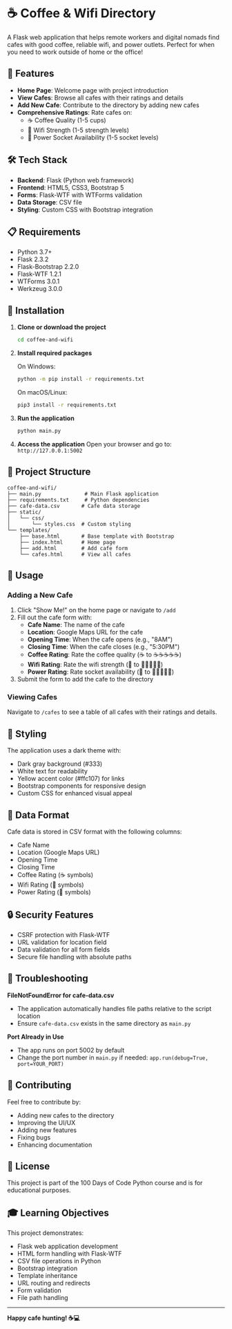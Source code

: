 # ☕ Coffee & Wifi Directory

A Flask web application that helps remote workers and digital nomads find cafes with good coffee, reliable wifi, and power outlets. Perfect for when you need to work outside of home or the office!

## 🚀 Features

- **Home Page**: Welcome page with project introduction
- **View Cafes**: Browse all cafes with their ratings and details
- **Add New Cafe**: Contribute to the directory by adding new cafes
- **Comprehensive Ratings**: Rate cafes on:
  - ☕ Coffee Quality (1-5 cups)
  - 💪 Wifi Strength (1-5 strength levels)
  - 🔌 Power Socket Availability (1-5 socket levels)

## 🛠️ Tech Stack

- **Backend**: Flask (Python web framework)
- **Frontend**: HTML5, CSS3, Bootstrap 5
- **Forms**: Flask-WTF with WTForms validation
- **Data Storage**: CSV file
- **Styling**: Custom CSS with Bootstrap integration

## 📋 Requirements

- Python 3.7+
- Flask 2.3.2
- Flask-Bootstrap 2.2.0
- Flask-WTF 1.2.1
- WTForms 3.0.1
- Werkzeug 3.0.0

## 🔧 Installation

1. **Clone or download the project**
   ```bash
   cd coffee-and-wifi
   ```

2. **Install required packages**
   
   On Windows:
   ```cmd
   python -m pip install -r requirements.txt
   ```
   
   On macOS/Linux:
   ```bash
   pip3 install -r requirements.txt
   ```

3. **Run the application**
   ```bash
   python main.py
   ```

4. **Access the application**
   Open your browser and go to: `http://127.0.0.1:5002`

## 📁 Project Structure

```
coffee-and-wifi/
├── main.py              # Main Flask application
├── requirements.txt     # Python dependencies
├── cafe-data.csv       # Cafe data storage
├── static/
│   └── css/
│       └── styles.css  # Custom styling
└── templates/
    ├── base.html       # Base template with Bootstrap
    ├── index.html      # Home page
    ├── add.html        # Add cafe form
    └── cafes.html      # View all cafes
```

## 🎯 Usage

### Adding a New Cafe

1. Click "Show Me!" on the home page or navigate to `/add`
2. Fill out the cafe form with:
   - **Cafe Name**: The name of the cafe
   - **Location**: Google Maps URL for the cafe
   - **Opening Time**: When the cafe opens (e.g., "8AM")
   - **Closing Time**: When the cafe closes (e.g., "5:30PM")
   - **Coffee Rating**: Rate the coffee quality (☕ to ☕☕☕☕☕)
   - **Wifi Rating**: Rate the wifi strength (💪 to 💪💪💪💪💪)
   - **Power Rating**: Rate socket availability (🔌 to 🔌🔌🔌🔌🔌)
3. Submit the form to add the cafe to the directory

### Viewing Cafes

Navigate to `/cafes` to see a table of all cafes with their ratings and details.

## 🎨 Styling

The application uses a dark theme with:
- Dark gray background (#333)
- White text for readability
- Yellow accent color (#ffc107) for links
- Bootstrap components for responsive design
- Custom CSS for enhanced visual appeal

## 📝 Data Format

Cafe data is stored in CSV format with the following columns:
- Cafe Name
- Location (Google Maps URL)
- Opening Time
- Closing Time
- Coffee Rating (☕ symbols)
- Wifi Rating (💪 symbols)
- Power Rating (🔌 symbols)

## 🔒 Security Features

- CSRF protection with Flask-WTF
- URL validation for location field
- Data validation for all form fields
- Secure file handling with absolute paths

## 🚨 Troubleshooting

**FileNotFoundError for cafe-data.csv**
- The application automatically handles file paths relative to the script location
- Ensure `cafe-data.csv` exists in the same directory as `main.py`

**Port Already in Use**
- The app runs on port 5002 by default
- Change the port number in `main.py` if needed: `app.run(debug=True, port=YOUR_PORT)`

## 🤝 Contributing

Feel free to contribute by:
- Adding new cafes to the directory
- Improving the UI/UX
- Adding new features
- Fixing bugs
- Enhancing documentation

## 📄 License

This project is part of the 100 Days of Code Python course and is for educational purposes.

## 🎓 Learning Objectives

This project demonstrates:
- Flask web application development
- HTML form handling with Flask-WTF
- CSV file operations in Python
- Bootstrap integration
- Template inheritance
- URL routing and redirects
- Form validation
- File path handling

---

**Happy cafe hunting! ☕💻**
